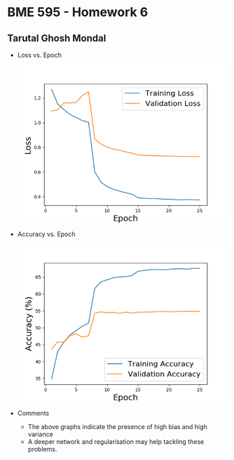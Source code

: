 # BME 595 - Homework 6
## Tarutal Ghosh Mondal

* Loss vs. Epoch
  
  ![image1](https://github.com/tghoshmo/BME-595-HW-06/blob/master/Figure_1.png)
  
  
* Accuracy vs. Epoch
  
  ![image1](https://github.com/tghoshmo/BME-595-HW-06/blob/master/Figure_2.png)



* Comments 
   
   * The above graphs indicate the presence of high bias and high variance  
   * A deeper network and regularisation may help tackling these problems. 
